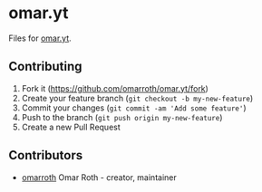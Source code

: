 # omar.yt

Files for [omar.yt](https://omar.yt).

## Contributing

1.  Fork it (<https://github.com/omarroth/omar.yt/fork>)
2.  Create your feature branch (`git checkout -b my-new-feature`)
3.  Commit your changes (`git commit -am 'Add some feature'`)
4.  Push to the branch (`git push origin my-new-feature`)
5.  Create a new Pull Request

## Contributors

- [omarroth](https://github.com/omarroth) Omar Roth - creator, maintainer
